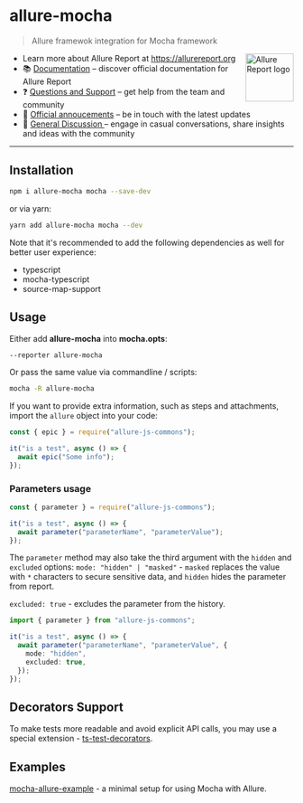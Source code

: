 # allure-mocha

> Allure framewok integration for Mocha framework

[<img src="https://allurereport.org/public/img/allure-report.svg" height="85px" alt="Allure Report logo" align="right" />](https://allurereport.org "Allure Report")

- Learn more about Allure Report at https://allurereport.org
- 📚 [Documentation](https://allurereport.org/docs/) – discover official documentation for Allure Report
- ❓ [Questions and Support](https://github.com/orgs/allure-framework/discussions/categories/questions-support) – get help from the team and community
- 📢 [Official annoucements](https://github.com/orgs/allure-framework/discussions/categories/announcements) – be in touch with the latest updates
- 💬 [General Discussion ](https://github.com/orgs/allure-framework/discussions/categories/general-discussion) – engage in casual conversations, share insights and ideas with the community

---

## Installation

```bash
npm i allure-mocha mocha --save-dev
```

or via yarn:

```bash
yarn add allure-mocha mocha --dev
```

Note that it's recommended to add the following dependencies as well for better user experience:

- typescript
- mocha-typescript
- source-map-support

## Usage

Either add **allure-mocha** into **mocha.opts**:

```text
--reporter allure-mocha
```

Or pass the same value via commandline / scripts:

```bash
mocha -R allure-mocha
```

If you want to provide extra information, such as steps and attachments, import the `allure` object
into your code:

```javascript
const { epic } = require("allure-js-commons");

it("is a test", async () => {
  await epic("Some info");
});
```

### Parameters usage

```ts
const { parameter } = require("allure-js-commons");

it("is a test", async () => {
  await parameter("parameterName", "parameterValue");
});
```

The `parameter` method may also take the third argument with the `hidden` and `excluded` options:
`mode: "hidden" | "masked"` - `masked` replaces the value with `*` characters to secure sensitive data, and `hidden` hides the parameter from report.

`excluded: true` - excludes the parameter from the history.

```ts
import { parameter } from "allure-js-commons";

it("is a test", async () => {
  await parameter("parameterName", "parameterValue", {
    mode: "hidden",
    excluded: true,
  });
});
```

## Decorators Support

To make tests more readable and avoid explicit API calls, you may use a special
extension - [ts-test-decorators](https://github.com/sskorol/ts-test-decorators).

## Examples

[mocha-allure-example](https://github.com/vovsemenv/mocha-allure-example) - a minimal setup for using
Mocha with Allure.
